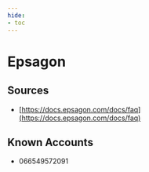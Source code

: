 ```yaml
---
hide:
- toc
---
```


# Epsagon

## Sources

*   [https://docs.epsagon.com/docs/faq](https://docs.epsagon.com/docs/faq)

## Known Accounts

*   066549572091